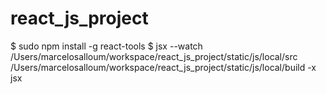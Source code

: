 react_js_project
================
$ sudo npm install -g react-tools
$ jsx --watch /Users/marcelosalloum/workspace/react_js_project/static/js/local/src /Users/marcelosalloum/workspace/react_js_project/static/js/local/build -x jsx